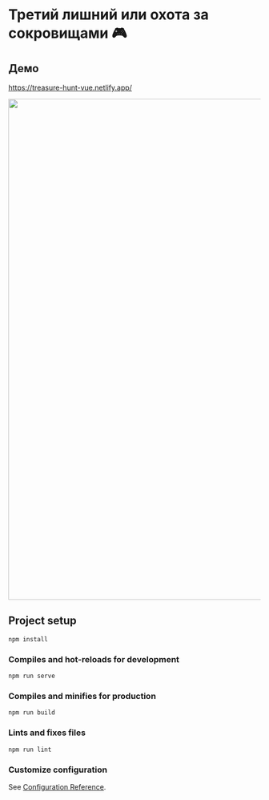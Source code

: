 # Третий лишний или охота за сокровищами 🎮

## Демо

https://treasure-hunt-vue.netlify.app/

<img src="https://treasure-hunt-vue.netlify.app/Screenshot.png" width="1000" >

## Project setup
```
npm install
```

### Compiles and hot-reloads for development
```
npm run serve
```

### Compiles and minifies for production
```
npm run build
```

### Lints and fixes files
```
npm run lint
```

### Customize configuration
See [Configuration Reference](https://cli.vuejs.org/config/).
